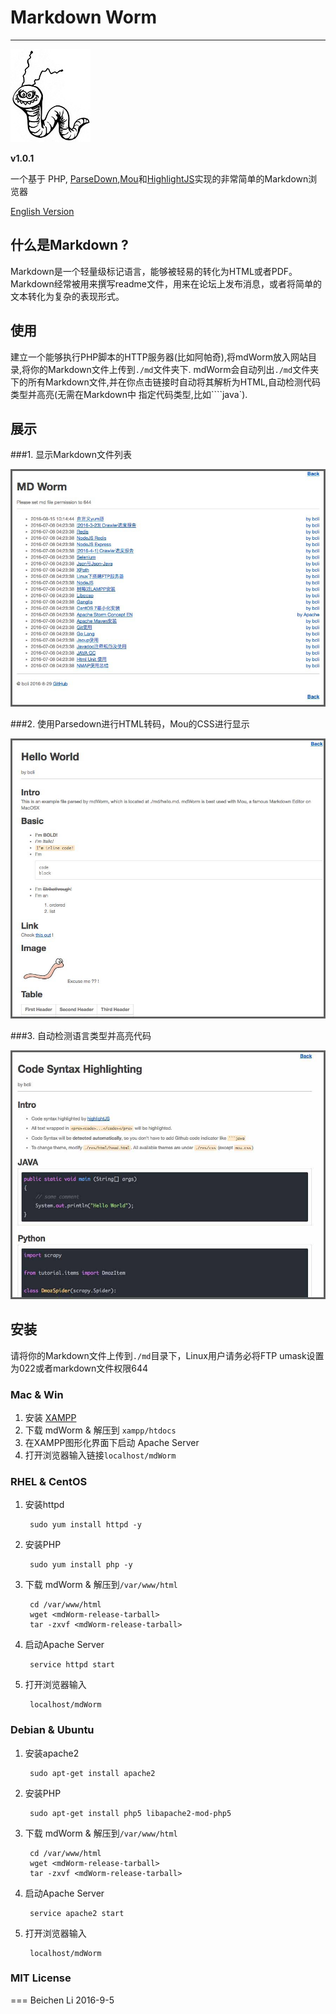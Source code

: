 # Markdown Worm #

---
![logo](res/img/logo.jpg)

__v1.0.1__

一个基于 PHP, [ParseDown](http://parsedown.org),[Mou](http://25.io/mou/)和[HighlightJS](https://highlightjs.org/)实现的非常简单的Markdown浏览器  

[English Version](README.md)

## 什么是Markdown ?

Markdown是一个轻量级标记语言，能够被轻易的转化为HTML或者PDF。Markdown经常被用来撰写readme文件，用来在论坛上发布消息，或者将简单的文本转化为复杂的表现形式。

## 使用

建立一个能够执行PHP脚本的HTTP服务器(比如阿帕奇),将mdWorm放入网站目录,将你的Markdown文件上传到`./md`文件夹下.
mdWorm会自动列出`./md`文件夹下的所有Markdown文件,并在你点击链接时自动将其解析为HTML,自动检测代码类型并高亮(无需在Markdown中
指定代码类型,比如````java`).

## 展示
###1. 显示Markdown文件列表

![logo](res/img/showcase_1.jpg)

###2. 使用Parsedown进行HTML转码，Mou的CSS进行显示

![logo](res/img/showcase_2.jpg)

###3. 自动检测语言类型并高亮代码

![logo](res/img/showcase_3.jpg)

## 安装
请将你的Markdown文件上传到`./md`目录下，Linux用户请务必将FTP umask设置为022或者markdown文件权限644

### Mac & Win

1. 安装 [XAMPP](https://www.apachefriends.org/index.html)
2. 下载 mdWorm & 解压到 `xampp/htdocs`
3. 在XAMPP图形化界面下启动 Apache Server
4. 打开浏览器输入链接`localhost/mdWorm`


### RHEL & CentOS

1. 安装httpd

		sudo yum install httpd -y

2. 安装PHP

		sudo yum install php -y

3. 下载 mdWorm & 解压到`/var/www/html`

		cd /var/www/html
		wget <mdWorm-release-tarball>
		tar -zxvf <mdWorm-release-tarball>

4. 启动Apache Server

		service httpd start

5. 打开浏览器输入

		localhost/mdWorm

### Debian & Ubuntu
1. 安装apache2

		sudo apt-get install apache2

2. 安装PHP

		sudo apt-get install php5 libapache2-mod-php5

3. 下载 mdWorm & 解压到`/var/www/html`

		cd /var/www/html
		wget <mdWorm-release-tarball>
		tar -zxvf <mdWorm-release-tarball>

4. 启动Apache Server

		service apache2 start

5. 打开浏览器输入

		localhost/mdWorm


### MIT License

===
Beichen Li 2016-9-5
